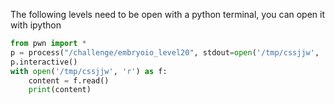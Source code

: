 The following levels need to be open with a python terminal, you can open it with ipython

```python
from pwn import *
p = process("/challenge/embryoio_level20", stdout=open('/tmp/cssjjw', 'w'))
p.interactive()
with open('/tmp/cssjjw', 'r') as f:
    content = f.read()
    print(content)
```
